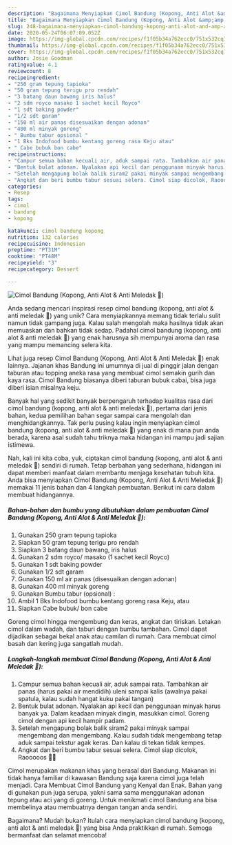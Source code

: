 ```yaml
---
description: "Bagaimana Menyiapkan Cimol Bandung (Kopong, Anti Alot &amp;amp; Anti Meledak 🤩) Anti Gagal"
title: "Bagaimana Menyiapkan Cimol Bandung (Kopong, Anti Alot &amp;amp; Anti Meledak 🤩) Anti Gagal"
slug: 248-bagaimana-menyiapkan-cimol-bandung-kopong-anti-alot-and-amp-anti-meledak-anti-gagal
date: 2020-05-24T06:07:09.052Z
image: https://img-global.cpcdn.com/recipes/f1f05b34a762ecc0/751x532cq70/cimol-bandung-kopong-anti-alot-anti-meledak-🤩-foto-resep-utama.jpg
thumbnail: https://img-global.cpcdn.com/recipes/f1f05b34a762ecc0/751x532cq70/cimol-bandung-kopong-anti-alot-anti-meledak-🤩-foto-resep-utama.jpg
cover: https://img-global.cpcdn.com/recipes/f1f05b34a762ecc0/751x532cq70/cimol-bandung-kopong-anti-alot-anti-meledak-🤩-foto-resep-utama.jpg
author: Josie Goodman
ratingvalue: 4.1
reviewcount: 8
recipeingredient:
- "250 gram tepung tapioka"
- "50 gram tepung terigu pro rendah"
- "3 batang daun bawang iris halus"
- "2 sdm royco masako 1 sachet kecil Royco"
- "1 sdt baking powder"
- "1/2 sdt garam"
- "150 ml air panas disesuaikan dengan adonan"
- "400 ml minyak goreng"
- " Bumbu tabur opsional "
- "1 Bks Indofood bumbu kentang goreng rasa Keju atau"
- " Cabe bubuk bon cabe"
recipeinstructions:
- "Campur semua bahan kecuali air, aduk sampai rata. Tambahkan air panas (harus pakai air mendidih) uleni sampai kalis (awalnya pakai spatula, kalau sudah hangat kuku pakai tangan)"
- "Bentuk bulat adonan. Nyalakan api kecil dan penggunaan minyak harus banyak ya. Dalam keadaan minyak dingin, masukkan cimol. Goreng cimol dengan api kecil hampir padam."
- "Setelah mengapung bolak balik siram2 pakai minyak sampai mengembang dan mengembang. Kalau sudah tidak mengembang tetap aduk sampai tekstur agak keras. Dan kalau di tekan tidak kempes."
- "Angkat dan beri bumbu tabur sesuai selera. Cimol siap dicolok, Raooooos 🤩✅"
categories:
- Resep
tags:
- cimol
- bandung
- kopong

katakunci: cimol bandung kopong 
nutrition: 132 calories
recipecuisine: Indonesian
preptime: "PT31M"
cooktime: "PT48M"
recipeyield: "3"
recipecategory: Dessert

---
```



![Cimol Bandung (Kopong, Anti Alot &amp; Anti Meledak 🤩)](https://img-global.cpcdn.com/recipes/f1f05b34a762ecc0/751x532cq70/cimol-bandung-kopong-anti-alot-anti-meledak-🤩-foto-resep-utama.jpg)

Anda sedang mencari inspirasi resep cimol bandung (kopong, anti alot &amp; anti meledak 🤩) yang unik? Cara menyiapkannya memang tidak terlalu sulit namun tidak gampang juga. Kalau salah mengolah maka hasilnya tidak akan memuaskan dan bahkan tidak sedap. Padahal cimol bandung (kopong, anti alot &amp; anti meledak 🤩) yang enak harusnya sih mempunyai aroma dan rasa yang mampu memancing selera kita.

Lihat juga resep Cimol Bandung (Kopong, Anti Alot &amp; Anti Meledak 🤩) enak lainnya. Jajanan khas Bandung ini umumnya di jual di pinggir jalan dengan taburan atau topping aneka rasa yang membuat cimol semakin gurih dan kaya rasa. Cimol Bandung biasanya diberi taburan bubuk cabai, bisa juga diberi isian misalnya keju.

Banyak hal yang sedikit banyak berpengaruh terhadap kualitas rasa dari cimol bandung (kopong, anti alot &amp; anti meledak 🤩), pertama dari jenis bahan, kedua pemilihan bahan segar sampai cara mengolah dan menghidangkannya. Tak perlu pusing kalau ingin menyiapkan cimol bandung (kopong, anti alot &amp; anti meledak 🤩) yang enak di mana pun anda berada, karena asal sudah tahu triknya maka hidangan ini mampu jadi sajian istimewa.


Nah, kali ini kita coba, yuk, ciptakan cimol bandung (kopong, anti alot &amp; anti meledak 🤩) sendiri di rumah. Tetap berbahan yang sederhana, hidangan ini dapat memberi manfaat dalam membantu menjaga kesehatan tubuh kita. Anda bisa menyiapkan Cimol Bandung (Kopong, Anti Alot &amp; Anti Meledak 🤩) memakai 11 jenis bahan dan 4 langkah pembuatan. Berikut ini cara dalam membuat hidangannya.

<!--inarticleads1-->

##### Bahan-bahan dan bumbu yang dibutuhkan dalam pembuatan Cimol Bandung (Kopong, Anti Alot &amp; Anti Meledak 🤩):

1. Gunakan 250 gram tepung tapioka
1. Siapkan 50 gram tepung terigu pro rendah
1. Siapkan 3 batang daun bawang, iris halus
1. Gunakan 2 sdm royco/ masako (1 sachet kecil Royco)
1. Gunakan 1 sdt baking powder
1. Gunakan 1/2 sdt garam
1. Gunakan 150 ml air panas (disesuaikan dengan adonan)
1. Gunakan 400 ml minyak goreng
1. Gunakan  Bumbu tabur (opsional) :
1. Ambil 1 Bks Indofood bumbu kentang goreng rasa Keju, atau
1. Siapkan  Cabe bubuk/ bon cabe


Goreng cimol hingga mengembung dan keras, angkat dan tiriskan. Letakan cimol dalam wadah, dan taburi dengan bumbu tambahan. Cimol dapat dijadikan sebagai bekal anak atau camilan di rumah. Cara membuat cimol basah dan kering juga sangatlah mudah. 

<!--inarticleads2-->

##### Langkah-langkah membuat Cimol Bandung (Kopong, Anti Alot &amp; Anti Meledak 🤩):

1. Campur semua bahan kecuali air, aduk sampai rata. Tambahkan air panas (harus pakai air mendidih) uleni sampai kalis (awalnya pakai spatula, kalau sudah hangat kuku pakai tangan)
1. Bentuk bulat adonan. Nyalakan api kecil dan penggunaan minyak harus banyak ya. Dalam keadaan minyak dingin, masukkan cimol. Goreng cimol dengan api kecil hampir padam.
1. Setelah mengapung bolak balik siram2 pakai minyak sampai mengembang dan mengembang. Kalau sudah tidak mengembang tetap aduk sampai tekstur agak keras. Dan kalau di tekan tidak kempes.
1. Angkat dan beri bumbu tabur sesuai selera. Cimol siap dicolok, Raooooos 🤩✅


Cimol merupakan makanan khas yang berasal dari Bandung. Makanan ini tidak hanya familiar di kawasan Bandung saja karena cimol juga telah menjadi. Cara Membuat Cimol Bandung yang Kenyal dan Enak. Bahan yang di gunakan pun juga serupa, yakni sama sama menggunakan adonan tepung atau aci yang di goreng. Untuk menikmati cimol Bandung ana bisa membelinya atau membuatnya dengan tangan anda sendiri. 

Bagaimana? Mudah bukan? Itulah cara menyiapkan cimol bandung (kopong, anti alot &amp; anti meledak 🤩) yang bisa Anda praktikkan di rumah. Semoga bermanfaat dan selamat mencoba!
